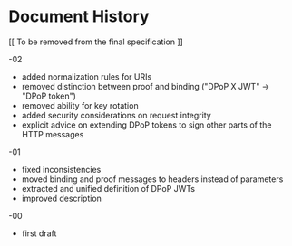 # Document History

   [[ To be removed from the final specification ]]

   -02
   
   * added normalization rules for URIs
   * removed distinction between proof and binding ("DPoP X JWT" -> "DPoP token")
   * removed ability for key rotation
   * added security considerations on request integrity
   * explicit advice on extending DPoP tokens to sign other parts of the HTTP messages


   -01
   
   * fixed inconsistencies
   * moved binding and proof messages to headers instead of parameters
   * extracted and unified definition of DPoP JWTs
   * improved description


   -00 

   *  first draft
   

   
